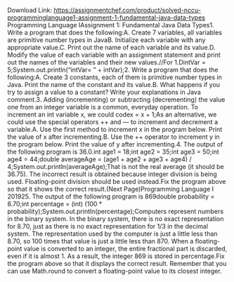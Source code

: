 Download Link: https://assignmentchef.com/product/solved-nccu-programminglanguage1-assignment-1-fundamental-java-data-types
<br>
Programming Language IAssignment 1: Fundamental Java Data Types1. Write a program that does the following:A. Create 7 variables, all variables are primitive number types in JavaB. Initialize each variable with any appropriate value.C. Print out the name of each variable and its value.D. Modify the value of each variable with an assignment statement and print out the names of the variables and their new values.//For 1.DintVar = 5;System.out.println(“intVar= ” + intVar);2. Write a program that does the following:A. Create 3 constants, each of them is primitive number types in Java. Print the name of the constant and its value.B. What happens if you try to assign a value to a constant? Write your explanations in Java comment.3. Adding (incrementing) or subtracting (decrementing) the value one from an integer variable is a common, everyday operation. To increment an int variable x, we could codex = x + 1;As an alternative, we could use the special operators ++ and — to increment and decrement a variable.A. Use the first method to increment x in the program below. Print the value of x after incrementing.B. Use the ++ operator to increment y in the program below. Print the value of y after incrementing.4. The output of the following program is 36.0.int age1 = 18;int age2 = 35;int age3 = 50;int age4 = 44;double averageAge = (age1 + age2 + age3 + age4) / 4;System.out.println(averageAge);That is not the real average (it should be 36.75). The incorrect result is obtained because integer division is being used. Floating-point division should be used instead.Fix the program above so that it shows the correct result.(Next Page)Programming Language I 201925. The output of the following program is 869double probability = 8.70;int percentage = (int) (100 * probability);System.out.println(percentage);Computers represent numbers in the binary system. In the binary system, there is no exact representation for 8.70, just as there is no exact representation for 1/3 in the decimal system. The representation used by the computer is just a little less than 8.70, so 100 times that value is just a little less than 870. When a floating-point value is converted to an integer, the entire fractional part is discarded, even if it is almost 1. As a result, the integer 869 is stored in percentage.Fix the program above so that it displays the correct result. Remember that you can use Math.round to convert a floating-point value to its closest integer.